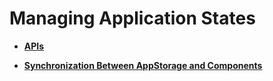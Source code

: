 # Managing Application States<a name="EN-US_TOPIC_0000001119769576"></a>

-   **[APIs](ts-managing-application-states-apis.md)**  

-   **[Synchronization Between AppStorage and Components](ts-application-states-storagelink-storageprop.md)**  


